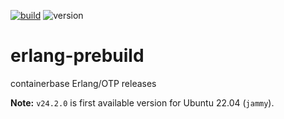 [![build](https://github.com/containerbase/erlang-prebuild/actions/workflows/build.yml/badge.svg)](https://github.com/containerbase/erlang-prebuild/actions/workflows/build.yml)
![version](https://badgen.net/github/release/containerbase/erlang-prebuild)

# erlang-prebuild

containerbase Erlang/OTP releases

**Note:** `v24.2.0` is first available version for Ubuntu 22.04 (`jammy`).
